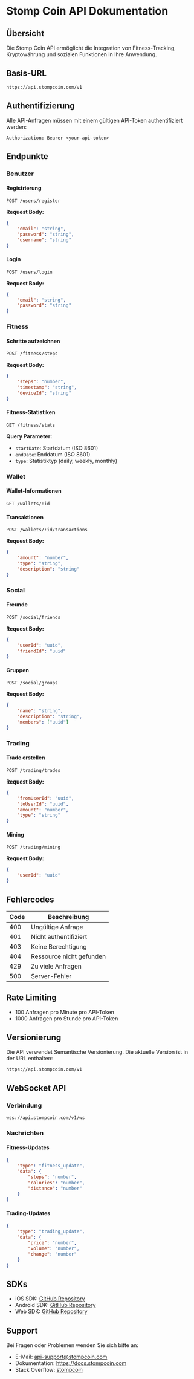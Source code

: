 # Stomp Coin API Dokumentation

## Übersicht
Die Stomp Coin API ermöglicht die Integration von Fitness-Tracking, Kryptowährung und sozialen Funktionen in Ihre Anwendung.

## Basis-URL
```
https://api.stompcoin.com/v1
```

## Authentifizierung
Alle API-Anfragen müssen mit einem gültigen API-Token authentifiziert werden:
```
Authorization: Bearer <your-api-token>
```

## Endpunkte

### Benutzer

#### Registrierung
```http
POST /users/register
```

**Request Body:**
```json
{
    "email": "string",
    "password": "string",
    "username": "string"
}
```

#### Login
```http
POST /users/login
```

**Request Body:**
```json
{
    "email": "string",
    "password": "string"
}
```

### Fitness

#### Schritte aufzeichnen
```http
POST /fitness/steps
```

**Request Body:**
```json
{
    "steps": "number",
    "timestamp": "string",
    "deviceId": "string"
}
```

#### Fitness-Statistiken
```http
GET /fitness/stats
```

**Query Parameter:**
- `startDate`: Startdatum (ISO 8601)
- `endDate`: Enddatum (ISO 8601)
- `type`: Statistiktyp (daily, weekly, monthly)

### Wallet

#### Wallet-Informationen
```http
GET /wallets/:id
```

#### Transaktionen
```http
POST /wallets/:id/transactions
```

**Request Body:**
```json
{
    "amount": "number",
    "type": "string",
    "description": "string"
}
```

### Social

#### Freunde
```http
POST /social/friends
```

**Request Body:**
```json
{
    "userId": "uuid",
    "friendId": "uuid"
}
```

#### Gruppen
```http
POST /social/groups
```

**Request Body:**
```json
{
    "name": "string",
    "description": "string",
    "members": ["uuid"]
}
```

### Trading

#### Trade erstellen
```http
POST /trading/trades
```

**Request Body:**
```json
{
    "fromUserId": "uuid",
    "toUserId": "uuid",
    "amount": "number",
    "type": "string"
}
```

#### Mining
```http
POST /trading/mining
```

**Request Body:**
```json
{
    "userId": "uuid"
}
```

## Fehlercodes

| Code | Beschreibung |
|------|--------------|
| 400 | Ungültige Anfrage |
| 401 | Nicht authentifiziert |
| 403 | Keine Berechtigung |
| 404 | Ressource nicht gefunden |
| 429 | Zu viele Anfragen |
| 500 | Server-Fehler |

## Rate Limiting
- 100 Anfragen pro Minute pro API-Token
- 1000 Anfragen pro Stunde pro API-Token

## Versionierung
Die API verwendet Semantische Versionierung. Die aktuelle Version ist in der URL enthalten:
```
https://api.stompcoin.com/v1
```

## WebSocket API

### Verbindung
```
wss://api.stompcoin.com/v1/ws
```

### Nachrichten

#### Fitness-Updates
```json
{
    "type": "fitness_update",
    "data": {
        "steps": "number",
        "calories": "number",
        "distance": "number"
    }
}
```

#### Trading-Updates
```json
{
    "type": "trading_update",
    "data": {
        "price": "number",
        "volume": "number",
        "change": "number"
    }
}
```

## SDKs
- iOS SDK: [GitHub Repository](https://github.com/stompcoin/ios-sdk)
- Android SDK: [GitHub Repository](https://github.com/stompcoin/android-sdk)
- Web SDK: [GitHub Repository](https://github.com/stompcoin/web-sdk)

## Support
Bei Fragen oder Problemen wenden Sie sich bitte an:
- E-Mail: api-support@stompcoin.com
- Dokumentation: https://docs.stompcoin.com
- Stack Overflow: [stompcoin](https://stackoverflow.com/questions/tagged/stompcoin) 